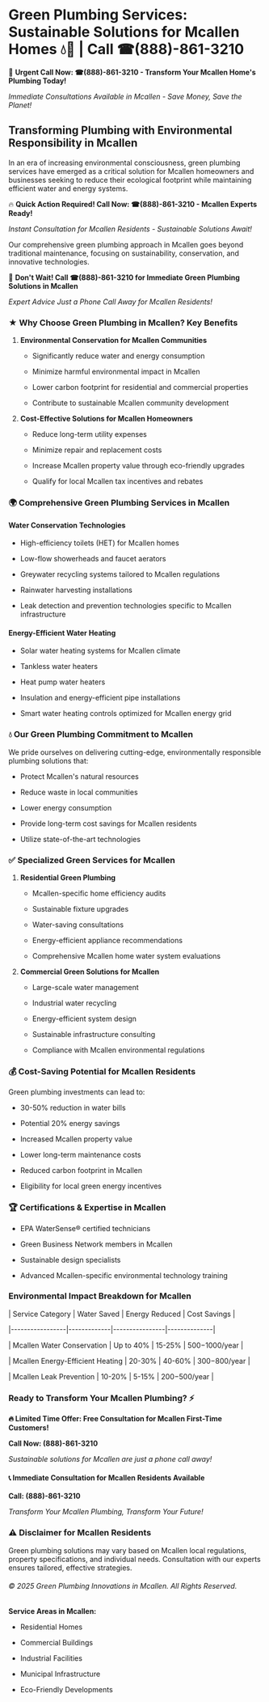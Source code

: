 # Green Plumbing Services: Sustainable Solutions for Mcallen Homes 💧🌿 | Call ☎(888)-861-3210

🚨 **Urgent Call Now: ☎(888)-861-3210 - Transform Your Mcallen Home's Plumbing Today!**
*Immediate Consultations Available in Mcallen - Save Money, Save the Planet!*

## Transforming Plumbing with Environmental Responsibility in Mcallen

In an era of increasing environmental consciousness, green plumbing services have emerged as a critical solution for Mcallen homeowners and businesses seeking to reduce their ecological footprint while maintaining efficient water and energy systems. 

🔥 **Quick Action Required! Call Now: ☎(888)-861-3210 - Mcallen Experts Ready!**
*Instant Consultation for Mcallen Residents - Sustainable Solutions Await!*

Our comprehensive green plumbing approach in Mcallen goes beyond traditional maintenance, focusing on sustainability, conservation, and innovative technologies.

🚨 **Don't Wait! Call ☎(888)-861-3210 for Immediate Green Plumbing Solutions in Mcallen**
*Expert Advice Just a Phone Call Away for Mcallen Residents!*

### ★ Why Choose Green Plumbing in Mcallen? Key Benefits

1. **Environmental Conservation for Mcallen Communities** 
   - Significantly reduce water and energy consumption
   - Minimize harmful environmental impact in Mcallen
   - Lower carbon footprint for residential and commercial properties
   - Contribute to sustainable Mcallen community development

2. **Cost-Effective Solutions for Mcallen Homeowners** 
   - Reduce long-term utility expenses
   - Minimize repair and replacement costs
   - Increase Mcallen property value through eco-friendly upgrades
   - Qualify for local Mcallen tax incentives and rebates

### 🌍 Comprehensive Green Plumbing Services in Mcallen

#### Water Conservation Technologies
- High-efficiency toilets (HET) for Mcallen homes
- Low-flow showerheads and faucet aerators
- Greywater recycling systems tailored to Mcallen regulations
- Rainwater harvesting installations
- Leak detection and prevention technologies specific to Mcallen infrastructure

#### Energy-Efficient Water Heating
- Solar water heating systems for Mcallen climate
- Tankless water heaters
- Heat pump water heaters
- Insulation and energy-efficient pipe installations
- Smart water heating controls optimized for Mcallen energy grid

### 💧 Our Green Plumbing Commitment to Mcallen

We pride ourselves on delivering cutting-edge, environmentally responsible plumbing solutions that:
- Protect Mcallen's natural resources
- Reduce waste in local communities
- Lower energy consumption
- Provide long-term cost savings for Mcallen residents
- Utilize state-of-the-art technologies

### ✅ Specialized Green Services for Mcallen

1. **Residential Green Plumbing**
   - Mcallen-specific home efficiency audits
   - Sustainable fixture upgrades
   - Water-saving consultations
   - Energy-efficient appliance recommendations
   - Comprehensive Mcallen home water system evaluations

2. **Commercial Green Solutions for Mcallen**
   - Large-scale water management
   - Industrial water recycling
   - Energy-efficient system design
   - Sustainable infrastructure consulting
   - Compliance with Mcallen environmental regulations

### 💰 Cost-Saving Potential for Mcallen Residents

Green plumbing investments can lead to:
- 30-50% reduction in water bills
- Potential 20% energy savings
- Increased Mcallen property value
- Lower long-term maintenance costs
- Reduced carbon footprint in Mcallen
- Eligibility for local green energy incentives

### 🏆 Certifications & Expertise in Mcallen

- EPA WaterSense® certified technicians
- Green Business Network members in Mcallen
- Sustainable design specialists
- Advanced Mcallen-specific environmental technology training

### Environmental Impact Breakdown for Mcallen

| Service Category | Water Saved | Energy Reduced | Cost Savings |
|-----------------|-------------|----------------|--------------|
| Mcallen Water Conservation | Up to 40% | 15-25% | $500-$1000/year |
| Mcallen Energy-Efficient Heating | 20-30% | 40-60% | $300-$800/year |
| Mcallen Leak Prevention | 10-20% | 5-15% | $200-$500/year |

### Ready to Transform Your Mcallen Plumbing? ⚡

**🔥 Limited Time Offer: Free Consultation for Mcallen First-Time Customers!**

**Call Now: (888)-861-3210**
*Sustainable solutions for Mcallen are just a phone call away!*

#### 📞 Immediate Consultation for Mcallen Residents Available

**Call: (888)-861-3210**
*Transform Your Mcallen Plumbing, Transform Your Future!*

### ⚠️ Disclaimer for Mcallen Residents

Green plumbing solutions may vary based on Mcallen local regulations, property specifications, and individual needs. Consultation with our experts ensures tailored, effective strategies.

###### © 2025 Green Plumbing Innovations in Mcallen. All Rights Reserved.

**Service Areas in Mcallen:** 
- Residential Homes
- Commercial Buildings
- Industrial Facilities
- Municipal Infrastructure
- Eco-Friendly Developments